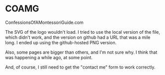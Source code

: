 # COAMG
ConfessionsOfAMontessoriGuide.com


The SVG of the logo wouldn't load.  I tried to use the local version of the file, which didn't work, and the version on github had a URL that was a mile long.  I ended up using the github-hosted PNG version.

Also, some pages are bigger than others, and I'm not sure why.  I think that was happening a while ago, at some point.

And, of course, I still need to get the "contact me" form to work correctly.